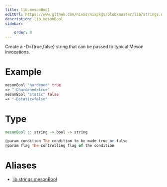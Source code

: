 ```yaml
---
title: lib.mesonBool
editUrl: https://www.github.com/nixos/nixpkgs/blob/master/lib/strings.nix#L1099C15
description: lib.mesonBool
sidebar:

    order: 8
---
```


Create a -D<condition>={true,false} string that can be passed to typical
Meson invocations.

# Example

```nix
mesonBool "hardened" true
=> "-Dhardened=true"
mesonBool "static" false
=> "-Dstatic=false"
```

# Type

```haskell
mesonBool :: string -> bool -> string

@param condition The condition to be made true or false
@param flag The controlling flag of the condition
```


# Aliases

- [lib.strings.mesonBool](/nix-doc-comments/reference/lib/strings/lib-strings-mesonBool)


